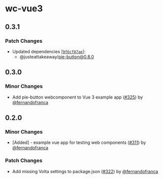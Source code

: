 # wc-vue3

## 0.3.1

### Patch Changes

- Updated dependencies [[`9f6cf07ae`](https://github.com/justeattakeaway/pie/commit/9f6cf07aee1b728c61bf87fce623151f3bb2644b)]:
  - @justeattakeaway/pie-button@0.8.0

## 0.3.0

### Minor Changes

- Add pie-button webcomponent to Vue 3 example app ([#325](https://github.com/justeattakeaway/pie/pull/325)) by [@fernandofranca](https://github.com/fernandofranca)

## 0.2.0

### Minor Changes

- [Added] - example vue app for testing web components ([#311](https://github.com/justeattakeaway/pie/pull/311)) by [@fernandofranca](https://github.com/fernandofranca)

### Patch Changes

- Add missing Volta settings to package.json ([#322](https://github.com/justeattakeaway/pie/pull/322)) by [@fernandofranca](https://github.com/fernandofranca)
